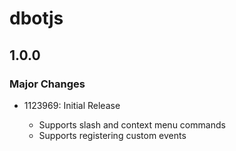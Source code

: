 # dbotjs

## 1.0.0

### Major Changes

-   1123969: Initial Release

    -   Supports slash and context menu commands
    -   Supports registering custom events
